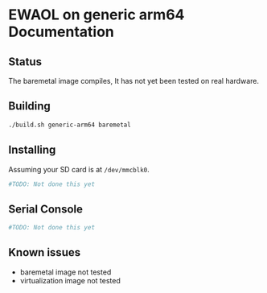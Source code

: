 # EWAOL on generic arm64 Documentation


## Status

The baremetal image compiles, It has not yet been tested on real hardware.

## Building

```bash
./build.sh generic-arm64 baremetal
```

## Installing

Assuming your SD card is at ```/dev/mmcblk0```.

```bash
#TODO: Not done this yet
```

## Serial Console

```bash
#TODO: Not done this yet
```
## Known issues

- baremetal image not tested
- virtualization image not tested